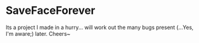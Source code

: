 # SaveFaceForever
Its a project I made in a hurry... will work out the many bugs present (...Yes, I'm aware;) later. Cheers~
